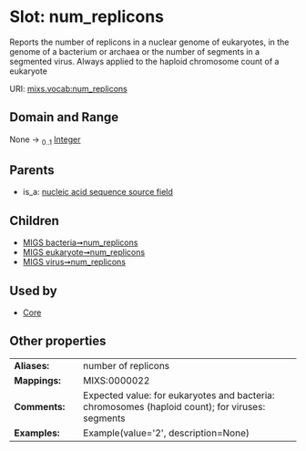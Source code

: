 
# Slot: num_replicons


Reports the number of replicons in a nuclear genome of eukaryotes, in the genome of a bacterium or archaea or the number of segments in a segmented virus. Always applied to the haploid chromosome count of a eukaryote

URI: [mixs.vocab:num_replicons](https://w3id.org/mixs/vocab/num_replicons)


## Domain and Range

None &#8594;  <sub>0..1</sub> [Integer](types/Integer.md)

## Parents

 *  is_a: [nucleic acid sequence source field](nucleic_acid_sequence_source_field.md)

## Children

 *  [MIGS bacteria➞num_replicons](MIGS_bacteria_num_replicons.md)
 *  [MIGS eukaryote➞num_replicons](MIGS_eukaryote_num_replicons.md)
 *  [MIGS virus➞num_replicons](MIGS_virus_num_replicons.md)

## Used by

 * [Core](Core.md)

## Other properties

|  |  |  |
| --- | --- | --- |
| **Aliases:** | | number of replicons |
| **Mappings:** | | MIXS:0000022 |
| **Comments:** | | Expected value: for eukaryotes and bacteria: chromosomes (haploid count); for viruses: segments |
| **Examples:** | | Example(value='2', description=None) |

